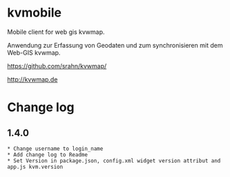# kvmobile
Mobile client for web gis kvwmap.

Anwendung zur Erfassung von Geodaten und zum synchronisieren mit dem Web-GIS kvwmap.

https://github.com/srahn/kvwmap/

http://kvwmap.de

# Change log
## 1.4.0
	* Change username to login_name
	* Add change log to Readme
	* Set Version in package.json, config.xml widget version attribut and app.js kvm.version
